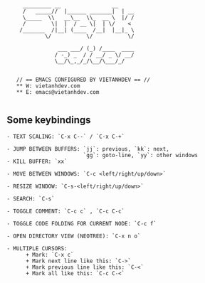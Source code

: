 ~~~

     _________ __                __    
     /   _____//  |______ _______|  | __
     \_____  \\   __\__  \\_  __ \  |/ /
     /        \|  |  / __ \|  | \/    < 
    /_______  /|__| (____  /__|  |__|_ \
            \/           \/           \/
            
                ___ ___/ (_) /____  ____
               / -_) _  / / __/ _ \/ __/
               \__/\_,_/_/\__/\___/_/ 
    

   // == EMACS CONFIGURED BY VIETANHDEV == //
   ** W: vietanhdev.com
   ** E: emacs@vietanhdev.com


~~~


## Some keybindings

    - TEXT SCALING: `C-x C--` / `C-x C-+`
    
    - JUMP BETWEEN BUFFERS: `jj`: previous, `kk`: next,
                            `gg`: goto-line, `yy`: other windows
    - KILL BUFFER: `xx`
    
    - MOVE BETWEEN WINDOWS: `C-c <left/right/up/down>`
    
    - RESIZE WINDOW: `C-s-<left/right/up/down>`
    
    - SEARCH: `C-s`
    
    - TOGGLE COMMENT: `C-c c` , `C-c C-c`
    
    - TOGGLE CODE FOLDING FOR CURRENT NODE: `C-c f`
    
    - OPEN DIRECTORY VIEW (NEOTREE): `C-x n o`
    
    - MULTIPLE CURSORS:
          + Mark: `C-x c`
          + Mark next line like this: `C->`
          + Mark previous line like this: `C-<`
          + Mark all like this: `C-c C-<`

